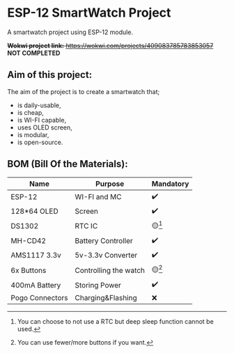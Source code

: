 # ESP-12 SmartWatch Project
A smartwatch project using ESP-12 module.

~~**Wokwi project link:** https://wokwi.com/projects/409083785783853057~~ **NOT COMPLETED**
## Aim of this project:
The aim of the project is to create a smartwatch that;
- is daily-usable,
- is cheap,
- is WI-FI capable,
- uses OLED screen,
- is modular,
- is open-source.

## BOM (Bill Of the Materials):
| Name | Purpose |Mandatory|
|------|---------|-------------|
|ESP-12|WI-FI and MC|✔️|
|128*64 OLED|Screen|✔️|
|DS1302|RTC IC|🟡[^1]|
|MH-CD42|Battery Controller|✔️|
|AMS1117 3.3v|5v-3.3v Converter|✔️|
|6x Buttons|Controlling the watch|🟡[^2]|
|400mA Battery|Storing Power|✔️|
|Pogo Connectors|Charging&Flashing|❌|
[^1]: You can choose to not use a RTC but deep sleep function cannot be used.
[^2]: You can use fewer/more buttons if you want.
